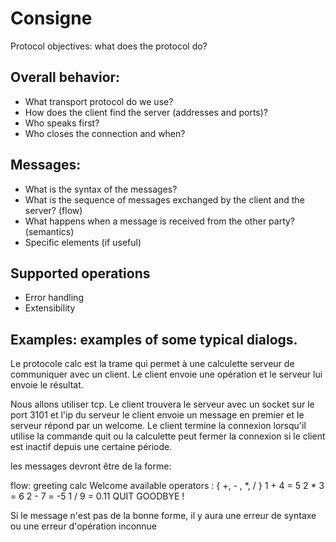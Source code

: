 # Consigne

Protocol objectives: what does the protocol do?

## Overall behavior:

- What transport protocol do we use?
- How does the client find the server (addresses and ports)?
- Who speaks first?
- Who closes the connection and when?

## Messages:

- What is the syntax of the messages?
- What is the sequence of messages exchanged by the client and the server? (flow)
- What happens when a message is received from the other party? (semantics)
- Specific elements (if useful)

## Supported operations

- Error handling
- Extensibility

## Examples: examples of some typical dialogs.


Le protocole calc est la trame qui permet à une calculette serveur de communiquer avec un client.
Le client envoie une opération et le serveur lui envoie le résultat.

Nous allons utiliser tcp.
Le client trouvera le serveur avec un socket sur le port 3101 et l'ip du serveur
le client envoie un message en premier et le serveur répond par un welcome.
Le client termine la connexion lorsqu'il utilise la commande quit ou la calculette peut fermer la connexion si le client est inactif depuis une certaine période.

les messages devront être de la forme:
<operande1> <operateur> <operande2>

flow:
greeting calc
Welcome available operators : { +, - , *, / }
1 + 4
= 5
2 * 3
= 6
2 - 7
= -5
1 / 9
= 0.11
QUIT
GOODBYE !

Si le message n'est pas de la bonne forme, il y aura une erreur de syntaxe ou une erreur d'opération inconnue
